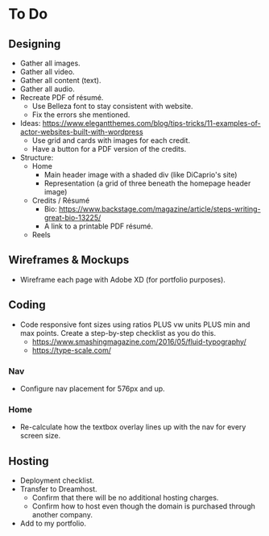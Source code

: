 # To Do

## Designing

- Gather all images.
- Gather all video.
- Gather all content (text).
- Gather all audio.
- Recreate PDF of résumé.
  - Use Belleza font to stay consistent with website.
  - Fix the errors she mentioned.
- Ideas: https://www.elegantthemes.com/blog/tips-tricks/11-examples-of-actor-websites-built-with-wordpress
  - Use grid and cards with images for each credit.
  - Have a button for a PDF version of the credits.
- Structure:
  - Home
    - Main header image with a shaded div (like DiCaprio's site)
    - Representation (a grid of three beneath the homepage header image)
  - Credits / Résumé
    - Bio: https://www.backstage.com/magazine/article/steps-writing-great-bio-13225/
    - A link to a printable PDF résumé.
  - Reels


## Wireframes & Mockups

- Wireframe each page with Adobe XD (for portfolio purposes).


## Coding

- Code responsive font sizes using ratios PLUS vw units PLUS min and max points. Create a step-by-step checklist as you do this.
  - https://www.smashingmagazine.com/2016/05/fluid-typography/
  - https://type-scale.com/

### Nav

- Configure nav placement for 576px and up.


### Home

- Re-calculate how the textbox overlay lines up with the nav for every screen size.

## Hosting

- Deployment checklist.
- Transfer to Dreamhost.
  - Confirm that there will be no additional hosting charges.
  - Confirm how to host even though the domain is purchased through another company.
- Add to my portfolio.